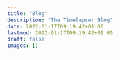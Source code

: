 ```yaml
---
title: "Blog"
description: "The Timelapser Blog"
date: 2022-01-17T09:19:42+01:00
lastmod: 2022-01-17T09:19:42+01:00
draft: false
images: []
---
```


